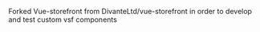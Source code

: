 Forked Vue-storefront from DivanteLtd/vue-storefront in order to develop and test custom vsf components
